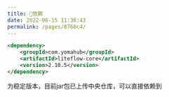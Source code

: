```yaml
---
title: 🧬依赖
date: 2022-06-15 11:36:43
permalink: /pages/8760c4/
---
```


```xml
<dependency>
	<groupId>com.yomahub</groupId>
    <artifactId>liteflow-core</artifactId>
	<version>2.10.5</version>
</dependency>
```
为稳定版本，目前jar包已上传中央仓库，可以直接依赖到